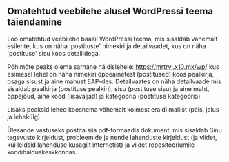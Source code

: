 ## Omatehtud veebilehe alusel WordPressi teema täiendamine

Loo omatehtud veebilehe baasil WordPressi teema, mis sisaldab vähemalt esilehte, kus on näha 'postituste' nimekiri ja detailvaadet, kus on näha 'postituse' sisu koos detailidega.

Põhimõte peaks olema sarnane näidislehele: https://mrtrvl.x10.mx/wp/ kus esimesel lehel on näha nimekiri õppeainetest (postitused) koos pealkirja, osaga sisust ja aine mahust EAP-des. Detailvaates on näha detailvaade mis sisaldab pealkirja (postituse pealkiri), sisu (postituse sisu) ja aine maht, õppejõud, aine kood (lisaväljad) ja kategooria (postituse kategooria).

Lisaks peaksid lehed koosnema vähemalt kolmest eraldi mallist (päis, jalus ja lehekülg).

Ülesande vastuseks postita siia pdf-formaadis dokument, mis sisaldab Sinu tegevuste kirjeldust, probleemide ja nende lahenduste kirjeldust (ja viidet, kui leidsid lahenduse kusagilt internetist) ja viidet repositooriumile koodihalduskeskkonnas.
